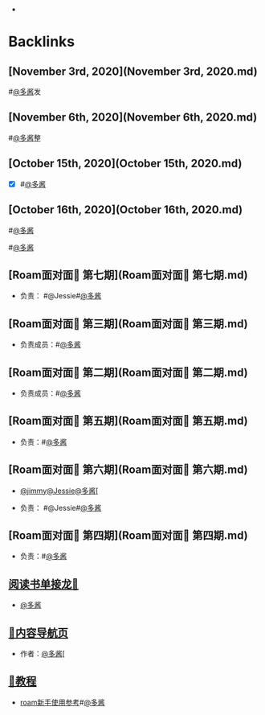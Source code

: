 - 

# Backlinks
## [November 3rd, 2020](November 3rd, 2020.md)

#[@多酱](@多酱.md)发

## [November 6th, 2020](November 6th, 2020.md)

#[@多酱](@多酱.md)整

## [October 15th, 2020](October 15th, 2020.md)
- [x] #[@多酱](@多酱.md)

## [October 16th, 2020](October 16th, 2020.md)
#[@多酱](@多酱.md)


#[@多酱](@多酱.md)

## [Roam面对面🍜 第七期](Roam面对面🍜 第七期.md)
- 负责： #@Jessie#[@多酱](@多酱.md)

## [Roam面对面🍜 第三期](Roam面对面🍜 第三期.md)
- 负责成员：#[@多酱](@多酱.md)

## [Roam面对面🍜 第二期](Roam面对面🍜 第二期.md)
- 负责成员：#[@多酱](@多酱.md)

## [Roam面对面🍜 第五期](Roam面对面🍜 第五期.md)
- 负责：#[@多酱](@多酱.md)

## [Roam面对面🍜 第六期](Roam面对面🍜 第六期.md)
- [@jimmy](@jimmy.md)[@Jessie](@Jessie.md)[@多酱](@多酱.md)[

- 负责： #@Jessie#[@多酱](@多酱.md)

## [Roam面对面🍜 第四期](Roam面对面🍜 第四期.md)
- 负责：#[@多酱](@多酱.md)

## [阅读书单接龙🐲](阅读书单接龙🐲.md)
- [@多酱](@多酱.md)

## [🎈内容导航页](🎈内容导航页.md)
- 作者：[@多酱](@多酱.md)[

## [📘教程](📘教程.md)
- [roam新手使用参考](https://mp.weixin.qq.com/s/oMXPUrk8BEpHWn-KpS_A2w)#[@多酱](@多酱.md)

